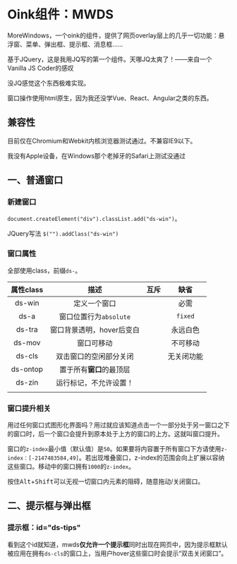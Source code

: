 # Oink组件：MWDS

MoreWindows，一个oink的组件，提供了网页overlay层上的几乎一切功能：悬浮窗、菜单、弹出框、提示框、消息框……

基于JQuery，这是我用JQ写的第一个组件。天哪JQ太爽了！——来自一个Vanilla JS Coder的感叹

没JQ感觉这个东西极难实现。

窗口操作使用html原生，因为我还没学Vue、React、Angular之类的东西。

## 兼容性

目前仅在Chromium和Webkit内核浏览器测试通过。不兼容IE9以下。

我没有Apple设备，在Windows那个老掉牙的Safari上测试没通过

## 一、普通窗口

### 新建窗口

`document.createElement("div").classList.add("ds-win")`。

JQuery写法 `$("").addClass("ds-win")`

### 窗口属性

全部使用class，前缀`ds-`。

| 属性class |           描述            | 互斥 |    缺省    |
| :-------: | :-----------------------: | :--: | :--------: |
|  ds-win   |       定义一个窗口        |      |    必需    |
|   ds-a    |  窗口位置行为`absolute`   |      |  `fixed`   |
|  ds-tra   | 窗口背景透明，hover后变白 |      |  永远白色  |
|  ds-mov   |        窗口可移动         |      |  不可移动  |
|  ds-cls   |  双击窗口的空闲部分关闭   |      | 无关闭功能 |
| ds-ontop  | 置于所有**窗口**的最顶层  |      |            |
|  ds-zin   |  运行标记，不允许设置！   |      |            |
|           |                           |      |            |

### 窗口提升相关

用过任何窗口式图形化界面吗？用过就应该知道点击一个一部分处于另一窗口之下的窗口时，后一个窗口会提升到原本处于上方的窗口的上方。这就叫窗口提升。

窗口的`z-index`最小值（默认值）是`50`。如果要将内容置于所有窗口下方请使用`z-index：[-2147483584,49]`。若出现堆叠窗口，z-index的范围会向上扩展以容纳这些窗口。移动中的窗口拥有`1000`的`z-index`。

按住<kbd>Alt</kbd>+<kbd>Shift</kbd>可以无视一切窗口内元素的阻碍，随意拖动/关闭窗口。

## 二、提示框与弹出框

### 提示框：id="ds-tips"

看到这个id就知道，mwds**仅允许一个提示框**同时出现在网页中，因为提示框默认被应用在拥有`ds-cls`的窗口上，当用户hover这些窗口时会提示“双击关闭窗口”。